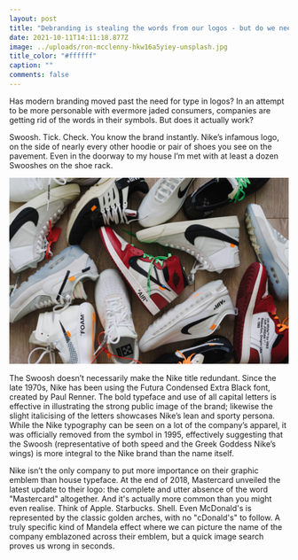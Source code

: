 ```yaml
---
layout: post
title: "Debranding is stealing the words from our logos - but do we need them? "
date: 2021-10-11T14:11:18.877Z
image: ../uploads/ron-mcclenny-hkw16a5yiey-unsplash.jpg
title_color: "#ffffff"
caption: ""
comments: false
---
```

Has modern branding moved past the need for type in logos? In an attempt to be more personable with evermore jaded consumers, companies are getting rid of the words in their symbols. But does it actually work?

Swoosh. Tick. Check. You know the brand instantly. Nike’s infamous logo, on the side of nearly every other hoodie or pair of shoes you see on the pavement. Even in the doorway to my house I’m met with at least a dozen Swooshes on the shoe rack.

![While the typeface is consistent across their products, the Nike name is nowhere to be seen.](../uploads/solesavy-2tfht0sfv3w-unsplash.jpg "By SoleSavy on Unsplash")

The Swoosh doesn’t necessarily make the Nike title redundant. Since the late 1970s, Nike has been using the Futura Condensed Extra Black font, created by Paul Renner. The bold typeface and use of all capital letters is effective in illustrating the strong public image of the brand; likewise the slight italicising of the letters showcases Nike’s lean and sporty persona. While the Nike typography can be seen on a lot of the company’s apparel, it was officially removed from the symbol in 1995, effectively suggesting that the Swoosh (representative of both speed and the Greek Goddess Nike’s wings) is more integral to the Nike brand than the name itself.

Nike isn’t the only company to put more importance on their graphic emblem than house typeface. At the end of 2018, Mastercard unveiled the latest update to their logo: the complete and utter absence of the word "Mastercard" altogether. And it's actually more common than you might even realise. Think of Apple. Starbucks. Shell. Even McDonald's is represented by the classic golden arches, with no "cDonald's" to follow. A truly specific kind of Mandela effect where we can picture the name of the company emblazoned across their emblem, but a quick image search proves us wrong in seconds.
